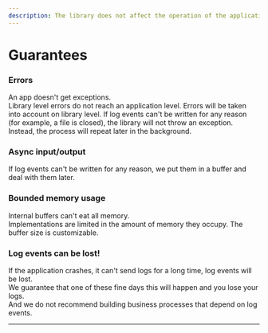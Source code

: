 ```yaml
---
description: The library does not affect the operation of the application.
---
```


# Guarantees

### Errors

An app doesn't get exceptions.  
Library level errors do not reach an application level. Errors will be taken into account on library level. If log events can't be written for any reason \(for example, a file is closed\), the library will not throw an exception. Instead, the process will repeat later in the background.

### Async input/output

If log events can't be written for any reason, we put them in a buffer and deal with them later.

### **Bounded memory usage**

Internal buffers can't eat all memory.  
Implementations are limited in the amount of memory they occupy. The buffer size is customizable.

### Log events can be lost!

If the application crashes, it can't send logs for a long time, log events will be lost.   
We guarantee that one of these fine days this will happen and you lose your logs.  
And we do not recommend building business processes that depend on log events.  
  
  
****

